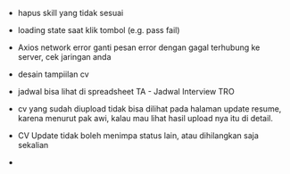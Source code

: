 
- hapus skill yang tidak sesuai

- loading state saat klik tombol (e.g. pass fail)
- Axios network error ganti pesan error dengan gagal terhubung ke server, cek jaringan anda
- desain tampiilan cv
- jadwal bisa lihat di spreadsheet TA - Jadwal Interview TRO
- cv yang sudah diupload tidak bisa dilihat pada halaman update resume, karena menurut pak awi, kalau mau lihat hasil upload nya itu di detail.
- CV Update tidak boleh menimpa status lain, atau dihilangkan saja sekalian
- 